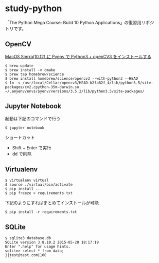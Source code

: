 # study-python

「The Python Mega Course: Build 10 Python Applications」の復習用リポジトリです。

## OpenCV

[MacOS Sierra(10.12) に Pyenv で Python3 + openCV3 をインストールする](http://qiita.com/masaori/items/0c78fcd58a6c6bf4f655)

```
$ brew update
$ brew install -v cmake
$ brew tap homebrew/science
$ brew install homebrew/science/opencv3 --with-python3 --HEAD
$ ln -s /usr/local/Cellar/opencv3/HEAD-b2fa82f_4/lib/python3.5/site-packages/cv2.cpython-35m-darwin.so ~/.anyenv/envs/pyenv/versions/3.5.2/lib/python3.5/site-packages/
```

## Jupyter Notebook

起動は下記のコマンドで行う

```
$ jupyter notebook
```

ショートカット

* Shift + Enter で実行
* dd で削除

## Virtualenv

```
$ virtualenv virtual
$ source ./virtual/bin/activate
$ pip install ...
$ pip freeze > requirements.txt
```

下記のようにすればまとめてインストールが可能

```
$ pip install -r requirements.txt
```

## SQLite

````
$ sqlite3 database.db 
SQLite version 3.8.10.2 2015-05-20 18:17:19
Enter ".help" for usage hints.
sqlite> select * from data;
1|test@test.com|100
```
